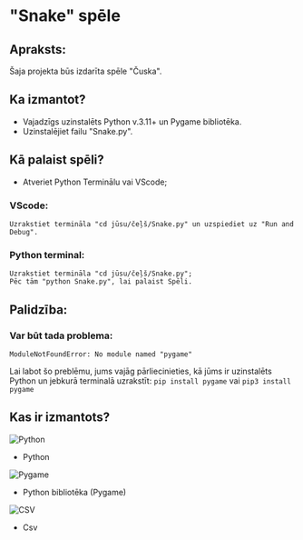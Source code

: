 # "Snake" spēle

## Apraksts:
Šaja projekta būs izdarīta spēle "Čuska".

## Ka izmantot?
* Vajadzīgs uzinstalēts Python v.3.11+ un Pygame bibliotēka.
* Uzinstalējiet failu "Snake.py".

## Kā palaist spēli?
* Atveriet Python Terminālu vai VScode;
### VScode:
    Uzrakstiet termināla "cd jūsu/čeļš/Snake.py" un uzspiediet uz "Run and Debug".

### Python terminal:
    Uzrakstiet termināla "cd jūsu/čeļš/Snake.py";
    Pēc tām "python Snake.py", lai palaist Spēli.

## Palidzība:
### Var būt tada problema:
    ModuleNotFoundError: No module named "pygame"
Lai labot šo preblēmu, jums vajāg pārliecinieties, kā jūms ir uzinstalēts Python un jebkurā terminalā uzrakstīt:
```pip install pygame``` vai ```pip3 install pygame```

## Kas ir izmantots?

![Python](https://i0.wp.com/junilearning.com/wp-content/uploads/2020/06/python-programming-language.webp?fit=200%2C200&ssl=1)
* Python

![Pygame](https://miro.medium.com/v2/resize:fit:500/0*u3nCXIUG_qECy95g.png)
* Python bibliotēka (Pygame)

![CSV](https://encrypted-tbn0.gstatic.com/images?q=tbn:ANd9GcRlPTscaWLn5d--o_ViMJxVtlr_b94C8FXA2w&s)
* Csv


